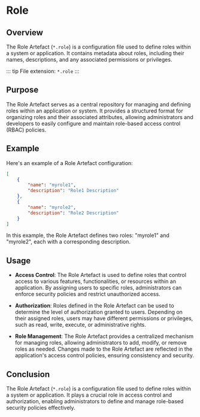# Role

## Overview

The Role Artefact (`*.role`) is a configuration file used to define roles within a system or application. It contains metadata about roles, including their names, descriptions, and any associated permissions or privileges.

::: tip
File extension: `*.role`
:::

## Purpose

The Role Artefact serves as a central repository for managing and defining roles within an application or system. It provides a structured format for organizing roles and their associated attributes, allowing administrators and developers to easily configure and maintain role-based access control (RBAC) policies.

## Example

Here's an example of a Role Artefact configuration:

```json
[
    {
        "name": "myrole1",
        "description": "Role1 Description"
    },
    {
        "name": "myrole2",
        "description": "Role2 Description"
    }
]
```

In this example, the Role Artefact defines two roles: "myrole1" and "myrole2", each with a corresponding description.

## Usage

* **Access Control**: The Role Artefact is used to define roles that control access to various features, functionalities, or resources within an application. By assigning users to specific roles, administrators can enforce security policies and restrict unauthorized access.

* **Authorization**: Roles defined in the Role Artefact can be used to determine the level of authorization granted to users. Depending on their assigned roles, users may have different permissions or privileges, such as read, write, execute, or administrative rights.

* **Role Management**: The Role Artefact provides a centralized mechanism for managing roles, allowing administrators to add, modify, or remove roles as needed. Changes made to the Role Artefact are reflected in the application's access control policies, ensuring consistency and security.

## Conclusion

The Role Artefact (`*.role`) is a configuration file used to define roles within a system or application. It plays a crucial role in access control and authorization, enabling administrators to define and manage role-based security policies effectively.